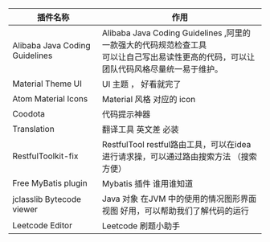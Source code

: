 
| 插件名称                       | 作用                                                         |
| ------------------------------ | ------------------------------------------------------------ |
| Alibaba Java Coding Guidelines | Alibaba Java Coding Guidelines ,阿里的一款强大的代码规范检查工具<br />可以让自己写出易读性更高的代码，可以让团队代码风格尽量统一易于维护。 |
| Material Theme UI              | UI 主题 ， 好看就完了                                        |
| Atom Material Icons            | Material 风格 对应的 icon                                    |
| Coodota                        | 代码提示神器                                                 |
| Translation                    | 翻译工具  英文差 必装                                        |
| RestfulToolkit-fix             | RestfulTool restful路由工具，可以在idea进行请求操，可以通过路由搜索方法 （搜索方便） |
| Free MyBatis plugin            | Mybatis  插件 谁用谁知道                                     |
| jclasslib Bytecode viewer      | Java 对象 在JVM 中的使用的情况图形界面视图 好用，可以帮助我们了解代码的运行 |
| Leetcode Editor                | Leetcode 刷题小助手                                          |

